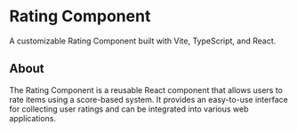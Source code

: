 # Rating Component

A customizable Rating Component built with Vite, TypeScript, and React.

## About

The Rating Component is a reusable React component that allows users to rate items using a score-based system. It provides an easy-to-use interface for collecting user ratings and can be integrated into various web applications.
